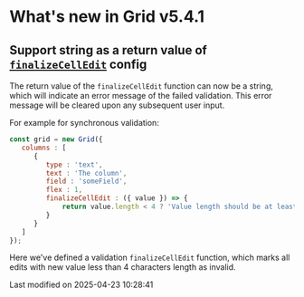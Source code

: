 # What's new in Grid v5.4.1

## Support string as a return value of [`finalizeCellEdit`](https://bryntum.com/products/grid/docs/api/Grid/column/Column#config-finalizeCellEdit) config

The return value of the `finalizeCellEdit` function can now be a string, which will indicate an error message 
of the failed validation. This error message will be cleared upon any subsequent user input.                                                                     
                                                                                                            
For example for synchronous validation:                                                                     
                                                                                                            
```javascript                                                                                               
const grid = new Grid({                                                                                     
   columns : [                                                                                              
      {                                                                                                     
         type : 'text',                                                                                     
         text : 'The column',                                                                               
         field : 'someField',                                                                               
         flex : 1,                                                                                          
         finalizeCellEdit : ({ value }) => {                                                                
             return value.length < 4 ? 'Value length should be at least 4 characters' : true;               
         }                                                                                                  
      }                                                                                                     
   ]                                                                                                        
});                                                                                                         
```                                                                                                         
Here we've defined a validation `finalizeCellEdit` function, which marks all edits with new value less than 4 
characters length as invalid.                                                                   


<p class="last-modified">Last modified on 2025-04-23 10:28:41</p>